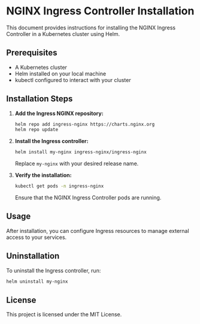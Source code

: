 # NGINX Ingress Controller Installation

This document provides instructions for installing the NGINX Ingress Controller in a Kubernetes cluster using Helm.

## Prerequisites

- A Kubernetes cluster
- Helm installed on your local machine
- kubectl configured to interact with your cluster

## Installation Steps

1. **Add the Ingress NGINX repository:**
   ```bash
   helm repo add ingress-nginx https://charts.nginx.org
   helm repo update
   ```

2. **Install the Ingress controller:**
   ```bash
   helm install my-nginx ingress-nginx/ingress-nginx
   ```

   Replace `my-nginx` with your desired release name.

3. **Verify the installation:**
   ```bash
   kubectl get pods -n ingress-nginx
   ```

   Ensure that the NGINX Ingress Controller pods are running.

## Usage

After installation, you can configure Ingress resources to manage external access to your services.

## Uninstallation

To uninstall the Ingress controller, run:
```bash
helm uninstall my-nginx
```

## License

This project is licensed under the MIT License.
